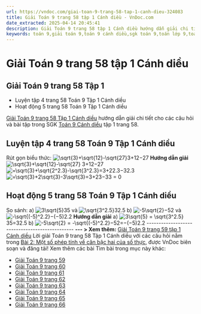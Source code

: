 ```yaml
---
url: https://vndoc.com/giai-toan-9-trang-58-tap-1-canh-dieu-324083
title: Giải Toán 9 trang 58 tập 1 Cánh diều - VnDoc.com
date_extracted: 2025-04-14 20:45:41
description: Giải Toán 9 trang 58 tập 1 Cánh diều hướng dẫn giải chi tiết các câu hỏi và bài tập trong SGK Toán 9 Cánh diều tập 1.
keywords: toán 9,giải toán 9,toán 9 cánh diều,sgk toán 9,toán lớp 9,toán lớp 9 cánh diều,sgk toán 9 cánh diều,toán 9 ctst,giải sgk toán 9 cánh diều,toán 9 cánh diều tập 1,giải bài tập toán 9 cánh diều,Toán 9 Bài 2 Một số phép tính về căn bậc hai của số thực,Một số phép tính về căn bậc hai của số thực,Giải Toán 9 Cánh diều tập 1 trang 60,Giải Toán 9 Cánh diều tập 1 trang 59,toán 9 trang 58,giải toán 9 trang 58,toán 9 trang 58 cánh diều,giải toán 9 trang 58 cánh diều
---
```


# Giải Toán 9 trang 58 tập 1 Cánh diều
## **Giải Toán 9 trang 58 Tập 1**
  * Luyện tập 4 trang 58 Toán 9 Tập 1 Cánh diều
  * Hoạt động 5 trang 58 Toán 9 Tập 1 Cánh diều

[Giải Toán 9 trang 58 Tập 1 Cánh diều](<https://vndoc.com/giai-toan-9-trang-58-tap-1-canh-dieu-324083>) hướng dẫn giải chi tiết cho các câu hỏi và bài tập trong SGK [Toán 9 Cánh diều](<https://vndoc.com/toan-9-canh-dieu>) tập 1 trang 58.
## **Luyện tập 4 trang 58 Toán 9 Tập 1 Cánh diều**
Rút gọn biểu thức: ![\\sqrt{3}+\\sqrt{12}-\\sqrt{27}](https://i.vdoc.vn/data/image/blank.png)3+12−27
**Hướng dẫn giải**
![\\sqrt{3}+\\sqrt{12}-\\sqrt{27}](https://i.vdoc.vn/data/image/blank.png) 3+12−27
![=\\sqrt{3}+\\sqrt{2^2.3}-\\sqrt{3^2.3}](https://i.vdoc.vn/data/image/blank.png)=3+22.3−32.3
![=\\sqrt{3}+2\\sqrt{3}-3\\sqrt{3}](https://i.vdoc.vn/data/image/blank.png)=3+23−33
= 0
## **Hoạt động 5 trang 58 Toán 9 Tập 1 Cánh diều**
So sánh:
a\) ![3\\sqrt{5}](https://i.vdoc.vn/data/image/blank.png)35 và ![\\sqrt{3^2.5}](https://i.vdoc.vn/data/image/blank.png)32.5
b\) ![-5\\sqrt{2}](https://i.vdoc.vn/data/image/blank.png)−52 và ![-\\sqrt{\(-5\)^2.2}](https://i.vdoc.vn/data/image/blank.png)−\(−5\)2.2
**Hướng dẫn giải**
a\) ![3\\sqrt{5} = \\sqrt{3^2.5}](https://i.vdoc.vn/data/image/blank.png)35=32.5
b\) ![-5\\sqrt{2} = -\\sqrt{\(-5\)^2.2}](https://i.vdoc.vn/data/image/blank.png)−52=−\(−5\)2.2
\-----------------------------------------------
**\--- > Xem thêm:** [Giải Toán 9 trang 59 tập 1 Cánh diều](<https://vndoc.com/giai-toan-9-trang-59-tap-1-canh-dieu-324087>)
Lời giải Toán 9 trang 58 Tập 1 Cánh diều với các câu hỏi nằm trong [Bài 2: Một số phép tính về căn bậc hai của số thực](<https://vndoc.com/toan-9-canh-dieu-bai-2-mot-so-phep-tinh-ve-can-bac-hai-cua-so-thuc-321729>), được VnDoc biên soạn và đăng tải\!
Xem thêm các bài Tìm bài trong mục này khác:
  * [Giải Toán 9 trang 59](</giai-toan-9-trang-59-tap-1-canh-dieu-324087>)
  * [Giải Toán 9 trang 60](</giai-toan-9-trang-60-tap-1-canh-dieu-324093>)
  * [Giải Toán 9 trang 61](</giai-toan-9-trang-61-tap-1-canh-dieu-324096>)
  * [Giải Toán 9 trang 62](</giai-toan-9-trang-62-tap-1-canh-dieu-324097>)
  * [Giải Toán 9 trang 63](</giai-toan-9-trang-63-tap-1-canh-dieu-324100>)
  * [Giải Toán 9 trang 64](</giai-toan-9-trang-64-tap-1-canh-dieu-324104>)
  * [Giải Toán 9 trang 65](</giai-toan-9-trang-65-tap-1-canh-dieu-324106>)
  * [Giải Toán 9 trang 66](</giai-toan-9-trang-66-tap-1-canh-dieu-324174>)

